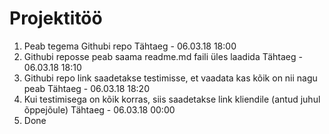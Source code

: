 # Projektitöö
1)  Peab tegema Githubi repo
    Tähtaeg - 06.03.18 18:00
2)  Githubi reposse peab saama readme.md faili üles laadida
    Tähtaeg - 06.03.18 18:10
3)  Githubi repo link saadetakse testimisse, et vaadata kas kõik on nii nagu peab
    Tähtaeg - 06.03.18 18:20
4)  Kui testimisega on kõik korras, siis saadetakse link kliendile (antud juhul õppejõule)
    Tähtaeg - 06.03.18 00:00
5)  Done